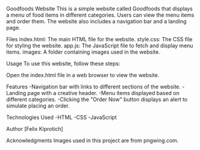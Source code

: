 Goodfoods Website
This is a simple website called Goodfoods that displays a menu of food items in different categories. Users can view the menu items and order them. The website also includes a navigation bar and a landing page.

Files
index.html: The main HTML file for the website.
style.css: The CSS file for styling the website.
app.js: The JavaScript file to fetch and display menu items.
images: A folder containing images used in the website.

Usage
To use this website, follow these steps:

Open the index.html file in a web browser to view the website.

Features
-Navigation bar with links to different sections of the website.
-Landing page with a creative header.
-Menu items displayed based on different categories.
-Clicking the "Order Now" button displays an alert to simulate placing an order.

Technologies Used
-HTML
-CSS
-JavaScript

Author
[Felix Kiprotich]

Acknowledgments
Images used in this project are from pngwing.com.
